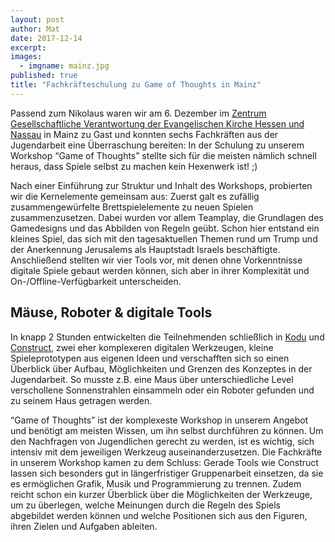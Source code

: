 ```yaml
---
layout: post
author: Mat
date: 2017-12-14
excerpt: 
images:
  - imgname: mainz.jpg
published: true
title: "Fachkräfteschulung zu Game of Thoughts in Mainz"
---
```


Passend zum Nikolaus waren wir am 6. Dezember im [Zentrum Gesellschaftliche Verantwortung der Evangelischen Kirche Hessen und Nassau](http://www.zgv.info/start.html) in Mainz zu Gast und konnten  sechs Fachkräften aus der Jugendarbeit eine Überraschung bereiten: In der Schulung zu unserem Workshop “Game of Thoughts” stellte sich für die meisten nämlich schnell heraus, dass Spiele selbst zu machen kein Hexenwerk ist! ;)

Nach einer Einführung zur Struktur und Inhalt des Workshops, probierten wir die Kernelemente gemeinsam aus: Zuerst galt es zufällig zusammengewürfelte Brettspielelemente zu neuen Spielen zusammenzusetzen. Dabei wurden vor allem Teamplay, die Grundlagen des Gamedesigns und das Abbilden von Regeln geübt. Schon hier entstand ein kleines Spiel, das sich mit den tagesaktuellen Themen rund um Trump und der Anerkennung Jerusalems als Hauptstadt Israels beschäftigte. Anschließend stellten wir vier Tools vor, mit denen ohne Vorkenntnisse digitale Spiele gebaut werden können, sich aber in ihrer Komplexität und On-/Offline-Verfügbarkeit unterscheiden.

## Mäuse, Roboter & digitale Tools 

In knapp 2 Stunden entwickelten die Teilnehmenden schließlich in [Kodu](https://www.kodugamelab.com/) und [Construct](https://www.construct.net/de), zwei eher komplexeren digitalen Werkzeugen, kleine Spieleprototypen aus eigenen Ideen und verschafften sich so einen Überblick über Aufbau, Möglichkeiten und Grenzen des Konzeptes in der Jugendarbeit. So musste z.B. eine Maus über unterschiedliche Level verschollene Sonnenstrahlen einsammeln oder ein Roboter gefunden und zu seinem Haus getragen werden. 

“Game of Thoughts” ist der komplexeste Workshop in unserem Angebot und benötigt am meisten Wissen, um ihn selbst durchführen zu können. Um den Nachfragen von Jugendlichen gerecht zu werden, ist es wichtig, sich intensiv mit dem jeweiligen Werkzeug auseinanderzusetzen. Die Fachkräfte in unserem Workshop kamen zu dem Schluss: Gerade Tools wie Construct lassen sich besonders gut in längerfristiger Gruppenarbeit einsetzen, da sie es ermöglichen Grafik, Musik und Programmierung zu trennen. Zudem reicht schon ein kurzer Überblick über die Möglichkeiten der Werkzeuge, um zu überlegen, welche Meinungen durch die Regeln des Spiels abgebildet werden können und welche Positionen sich aus den Figuren, ihren Zielen und Aufgaben ableiten.
